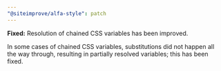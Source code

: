 ```yaml
---
"@siteimprove/alfa-style": patch
---
```


**Fixed:** Resolution of chained CSS variables has been improved.

In some cases of chained CSS variables, substitutions did not happen all the way through, resulting in partially resolved variables; this has been fixed.
